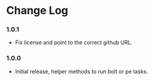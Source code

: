 # Change Log

### 1.0.1

 * Fix license and point to the correct github URL.

### 1.0.0

 * Initial release, helper methods to run bolt or pe tasks. 
